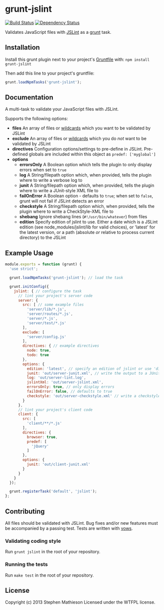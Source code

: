
# grunt-jslint

[![Build Status](https://travis-ci.org/stephenmathieson/grunt-jslint.png?branch=master)](https://travis-ci.org/stephenmathieson/grunt-jslint) [![Dependency Status](https://gemnasium.com/stephenmathieson/grunt-jslint.png)](https://gemnasium.com/stephenmathieson/grunt-jslint)

Validates JavaScript files with [JSLint] as a [grunt] task.

## Installation
Install this grunt plugin next to your project's [Gruntfile][getting_started] with: `npm install grunt-jslint`

Then add this line to your project's gruntfile:

```javascript
grunt.loadNpmTasks('grunt-jslint');
```

## Documentation

A multi-task to validate your JavaScript files with JSLint.

Supports the following options:

- **files** An array of files or [wildcards] which you want to be validated by JSLint
- **exclude** An array of files or [wildcards] which you do *not* want to be validated by JSLint
- **directives** Configuration options/settings to pre-define in JSLint.  Pre-defined globals are included within this object as `predef: ['myglobal']`
- **options**
    - **errorsOnly** A Boolean option which tells the plugin to only display errors when set to `true`
    - **log** A String/filepath option which, when provided, tells the plugin where to write a verbose log to
    - **junit** A String/filepath option which, when provided, tells the plugin where to write a JUnit-style XML file to
    - **failOnError** A Boolean option - defaults to `true`; when set to `false`, grunt will not fail if JSLint detects an error
    - **checkstyle** A String/filepath option which, when provided, tells the plugin where to write a CheckStyle-XML file to
    - **shebang** Ignore shebang lines (`#!/usr/bin/whatever`) from files
    - **edition** Specify edition of jslint to use.  Either a date which is a JSLint edition (see node_modules/jslint/lib for valid choices), or 'latest' for the latest version, or a path (absolute *or* relative to process current directory) to the JSLint


## Example Usage

```javascript
module.exports = function (grunt) {
  'use strict';

  grunt.loadNpmTasks('grunt-jslint'); // load the task

  grunt.initConfig({
    jslint: { // configure the task
      // lint your project's server code
      server: {
        src: [ // some example files
          'server/lib/*.js',
          'server/routes/*.js',
          'server/*.js',
          'server/test/*.js'
        ],
        exclude: [
          'server/config.js'
        ],
        directives: { // example directives
          node: true,
          todo: true
        },
        options: {
          edition: 'latest', // specify an edition of jslint or use 'dir/mycustom-jslint.js' for own path
          junit: 'out/server-junit.xml', // write the output to a JUnit XML
          log: 'out/server-lint.log',
          jslintXml: 'out/server-jslint.xml',
          errorsOnly: true, // only display errors
          failOnError: false, // defaults to true
          checkstyle: 'out/server-checkstyle.xml' // write a checkstyle-XML
        }
      },
      // lint your project's client code
      client: {
        src: [
          'client/**/*.js'
        ],
        directives: {
          browser: true,
          predef: [
            'jQuery'
          ]
        },
        options: {
          junit: 'out/client-junit.xml'
        }
      }
    }
  });

  grunt.registerTask('default', 'jslint');
};
```

## Contributing

All files should be validated with JSLint.  Bug fixes and/or new features must be accompanied by a passing test.  Tests are written with [vows](http://vowsjs.org/).

### Validating coding style

Run `grunt jslint` in the root of your repository.

### Running the tests

Run `make test` in the root of your repository.

## License
Copyright (c) 2013 Stephen Mathieson
Licensed under the WTFPL license.

[npm_registry_page]: http://search.npmjs.org/#/grunt-jslint
[grunt]: http://gruntjs.com/
[getting_started]: http://gruntjs.com/getting-started#the-gruntfile
[wildcards]: http://gruntjs.com/configuring-tasks#files
[JSLint]: https://github.com/douglascrockford/JSLint
